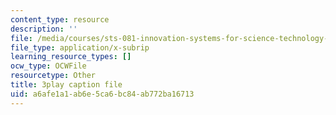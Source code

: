 ```yaml
---
content_type: resource
description: ''
file: /media/courses/sts-081-innovation-systems-for-science-technology-energy-manufacturing-and-health-spring-2017/a6afe1a1ab6e5ca6bc84ab772ba16713_lemfZDGJQaQ.vtt
file_type: application/x-subrip
learning_resource_types: []
ocw_type: OCWFile
resourcetype: Other
title: 3play caption file
uid: a6afe1a1-ab6e-5ca6-bc84-ab772ba16713
---
```

